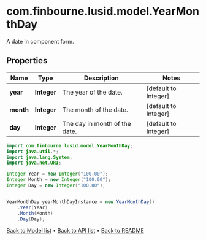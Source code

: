 # com.finbourne.lusid.model.YearMonthDay
A date in component form.

## Properties

Name | Type | Description | Notes
------------ | ------------- | ------------- | -------------
**year** | **Integer** | The year of the date. | [default to Integer]
**month** | **Integer** | The month of the date. | [default to Integer]
**day** | **Integer** | The day in month of the date. | [default to Integer]

```java
import com.finbourne.lusid.model.YearMonthDay;
import java.util.*;
import java.lang.System;
import java.net.URI;

Integer Year = new Integer("100.00");
Integer Month = new Integer("100.00");
Integer Day = new Integer("100.00");


YearMonthDay yearMonthDayInstance = new YearMonthDay()
    .Year(Year)
    .Month(Month)
    .Day(Day);
```


[Back to Model list](../README.md#documentation-for-models) &#8226; [Back to API list](../README.md#documentation-for-api-endpoints) &#8226; [Back to README](../README.md)
